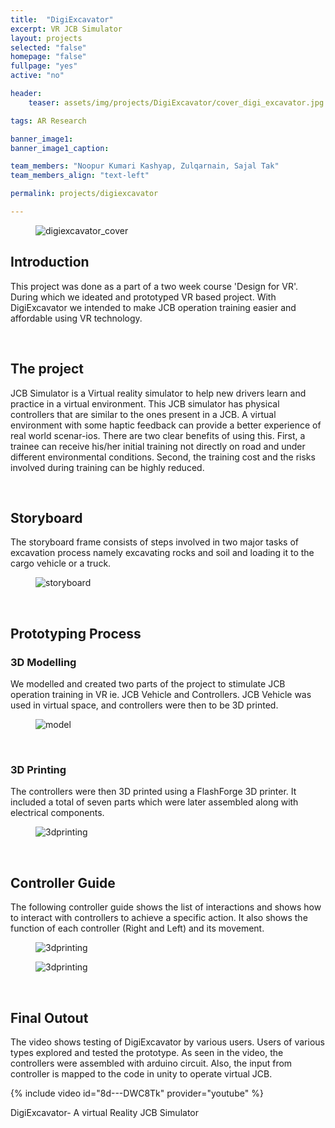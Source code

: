 ```yaml
---
title:  "DigiExcavator"
excerpt: VR JCB Simulator
layout: projects
selected: "false"
homepage: "false"
fullpage: "yes"
active: "no"

header:
    teaser: assets/img/projects/DigiExcavator/cover_digi_excavator.jpg

tags: AR Research

banner_image1: 
banner_image1_caption:

team_members: "Noopur Kumari Kashyap, Zulqarnain, Sajal Tak"
team_members_align: "text-left"

permalink: projects/digiexcavator

--- 
```



<figure class="align-center" style="width:100%;">
  <img src="{{ site.url }}{{ site.baseurl }}/assets/img/projects/DigiExcavator/assets/img/projects/DigiExcavator/cover_digi_excavator.jpg" alt="digiexcavator_cover">
</figure>


## Introduction

This project was done as a part of a two week course 'Design for VR'. During which we ideated and prototyped VR based project. With DigiExcavator we intended to make JCB operation training easier and affordable using VR technology.

<br>

## The project

JCB Simulator is a Virtual reality simulator to help new drivers learn and practice in a virtual environment. This JCB simulator has physical controllers that are similar to the ones present in a JCB. A virtual environment with some haptic feedback can provide a better experience of real world scenar-ios. There are two clear benefits of using this. First, a trainee can receive his/her initial training not directly on road and under different environmental conditions. Second, the training cost and the risks involved during training can be highly reduced.

<br>

## Storyboard

The storyboard frame consists of steps involved in two major tasks of excavation process namely excavating rocks and soil and loading it to the cargo vehicle or a truck.

<figure class="align-center" style="width:100%;">
  <img src="{{ site.url }}{{ site.baseurl }}/assets/img/projects/DigiExcavator/storyboard_digiexcavator.jpg" alt="storyboard">
</figure>

<br>

## Prototyping Process

### 3D Modelling

We modelled and created two parts of the project to stimulate JCB operation training in VR ie. JCB Vehicle and Controllers. JCB Vehicle was used in virtual space, and controllers were then to be 3D printed.

<figure class="align-center" style="width:100%;">
  <img src="{{ site.url }}{{ site.baseurl }}/assets/img/projects/DigiExcavator/model_digiexcavator.jpg" alt="model">
</figure>

<br>

### 3D Printing

The controllers were then 3D printed using a FlashForge 3D printer. It included a total of seven parts which were later assembled along with electrical components.

<figure class="align-center" style="width:100%;">
  <img src="{{ site.url }}{{ site.baseurl }}/assets/img/projects/DigiExcavator/3dprinting_digiexcavator.jpg" alt="3dprinting">
</figure>

<br>

## Controller Guide

The following controller guide shows the list of interactions and shows how to interact with controllers to achieve a specific action. It also shows the function of each controller (Right and Left) and its movement.


<figure class="align-center" style="width:100%;">
  <img src="{{ site.url }}{{ site.baseurl }}/assets/img/projects/DigiExcavator/controller_digiexcavator.jpg" alt="3dprinting">
</figure>

<figure class="align-center" style="width:100%;">
  <img src="{{ site.url }}{{ site.baseurl }}/assets/img/projects/DigiExcavator/controllersheet_digiexcavator.jpg" alt="3dprinting">
</figure>

<br>

## Final Outout

The video shows testing of DigiExcavator by various users. Users of various types explored and tested the prototype. As seen in the video, the controllers were assembled with arduino circuit. Also, the input from controller is mapped to the code in unity to operate virtual JCB.

{% include video id="8d---DWC8Tk" provider="youtube" %}
<figcaption>DigiExcavator- A virtual Reality JCB Simulator</figcaption>

<br> 
